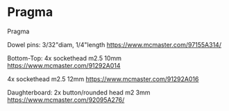# Pragma
 Pragma



Dowel pins: 3/32"diam, 1/4"length
https://www.mcmaster.com/97155A314/


Bottom-Top:
4x sockethead m2.5 10mm
https://www.mcmaster.com/91292A014

4x sockethead m2.5 12mm
https://www.mcmaster.com/91292A016


Daughterboard:
2x button/rounded head m2 3mm
https://www.mcmaster.com/92095A276/